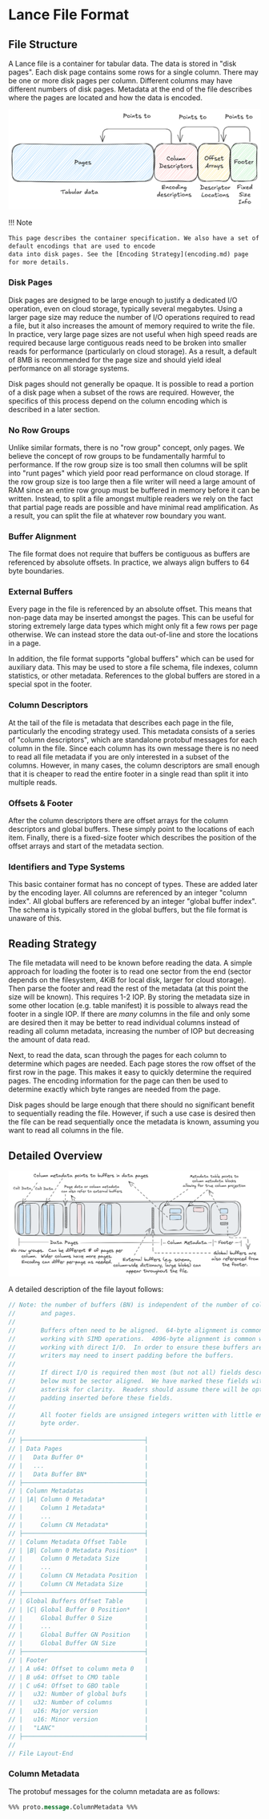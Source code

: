 # Lance File Format

## File Structure

A Lance file is a container for tabular data. The data is stored in "disk pages". Each disk page contains some rows
for a single column. There may be one or more disk pages per column. Different columns may have different numbers of
disk pages. Metadata at the end of the file describes where the pages are located and how the data is encoded.

![Format Overview](../../images/file_high_level_overview.png)

!!! Note

    This page describes the container specification. We also have a set of default encodings that are used to encode
    data into disk pages. See the [Encoding Strategy](encoding.md) page for more details.

### Disk Pages

Disk pages are designed to be large enough to justify a dedicated I/O operation, even on cloud storage, typically several megabytes. Using a larger page size may reduce the number of I/O operations required to read a file, but it also increases the amount of memory required to write the file. In practice, very large page sizes are not useful when high speed reads are required because large contiguous reads need to be broken into smaller reads for performance (particularly on cloud storage). As a result, a default of 8MB is recommended for the page size and should yield ideal performance on all storage systems.

Disk pages should not generally be opaque. It is possible to read a portion of a disk page when a subset of the rows are
required. However, the specifics of this process depend on the column encoding which is described in a later section.

### No Row Groups

Unlike similar formats, there is no "row group" concept, only pages. We believe the concept of row groups to be
fundamentally harmful to performance. If the row group size is too small then columns will be split into "runt pages" which yield poor read performance on cloud storage. If the row group size is too large then a file writer will need
a large amount of RAM since an entire row group must be buffered in memory before it can be written. Instead, to split
a file amongst multiple readers we rely on the fact that partial page reads are possible and have minimal read
amplification. As a result, you can split the file at whatever row boundary you want.

### Buffer Alignment

The file format does not require that buffers be contiguous as buffers are referenced by absolute offsets. In practice,
we always align buffers to 64 byte boundaries.

### External Buffers

Every page in the file is referenced by an absolute offset. This means that non-page data may be inserted amongst the
pages. This can be useful for storing extremely large data types which might only fit a few rows per page otherwise. We
can instead store the data out-of-line and store the locations in a page.

In addition, the file format supports "global buffers" which can be used for auxiliary data. This may be used to
store a file schema, file indexes, column statistics, or other metadata. References to the global buffers are stored
in a special spot in the footer.

### Column Descriptors

At the tail of the file is metadata that describes each page in the file, particularly the encoding strategy used.
This metadata consists of a series of "column descriptors", which are standalone protobuf messages for each column
in the file. Since each column has its own message there is no need to read all file metadata if you are only interested
in a subset of the columns. However, in many cases, the column descriptors are small enough that it is cheaper to read
the entire footer in a single read than split it into multiple reads.

### Offsets & Footer

After the column descriptors there are offset arrays for the column descriptors and global buffers. These simply
point to the locations of each item. Finally, there is a fixed-size footer which describes the position of the
offset arrays and start of the metadata section.

### Identifiers and Type Systems

This basic container format has no concept of types. These are added later by the encoding layer. All columns are
referenced by an integer "column index". All global buffers are referenced by an integer "global buffer index".
The schema is typically stored in the global buffers, but the file format is unaware of this.

## Reading Strategy

The file metadata will need to be known before reading the data. A simple approach for loading the footer is to
read one sector from the end (sector depends on the filesystem, 4KiB for local disk, larger for cloud storage). Then
parse the footer and read the rest of the metadata (at this point the size will be known). This requires 1-2 IOP. By
storing the metadata size in some other location (e.g. table manifest) it is possible to always read the footer in
a single IOP. If there are _many_ columns in the file and only some are desired then it may be better to read
individual columns instead of reading all column metadata, increasing the number of IOP but decreasing the amount
of data read.

Next, to read the data, scan through the pages for each column to determine which pages are needed. Each page stores
the row offset of the first row in the page. This makes it easy to quickly determine the required pages. The encoding
information for the page can then be used to determine exactly which byte ranges are needed from the page.

Disk pages should be large enough that there should no significant benefit to sequentially reading the file. However,
if such a use case is desired then the file can be read sequentially once the metadata is known, assuming you want to
read all columns in the file.

## Detailed Overview

![Format Overview](../../images/file_overview.png)

A detailed description of the file layout follows:

```protobuf
// Note: the number of buffers (BN) is independent of the number of columns (CN)
//       and pages.
//
//       Buffers often need to be aligned.  64-byte alignment is common when
//       working with SIMD operations.  4096-byte alignment is common when
//       working with direct I/O.  In order to ensure these buffers are aligned
//       writers may need to insert padding before the buffers.
//
//       If direct I/O is required then most (but not all) fields described
//       below must be sector aligned.  We have marked these fields with an
//       asterisk for clarity.  Readers should assume there will be optional
//       padding inserted before these fields.
//
//       All footer fields are unsigned integers written with little endian
//       byte order.
//
// ├──────────────────────────────────┤
// | Data Pages                       |
// |   Data Buffer 0*                 |
// |   ...                            |
// |   Data Buffer BN*                |
// ├──────────────────────────────────┤
// | Column Metadatas                 |
// | |A| Column 0 Metadata*           |
// |     Column 1 Metadata*           |
// |     ...                          |
// |     Column CN Metadata*          |
// ├──────────────────────────────────┤
// | Column Metadata Offset Table     |
// | |B| Column 0 Metadata Position*  |
// |     Column 0 Metadata Size       |
// |     ...                          |
// |     Column CN Metadata Position  |
// |     Column CN Metadata Size      |
// ├──────────────────────────────────┤
// | Global Buffers Offset Table      |
// | |C| Global Buffer 0 Position*    |
// |     Global Buffer 0 Size         |
// |     ...                          |
// |     Global Buffer GN Position    |
// |     Global Buffer GN Size        |
// ├──────────────────────────────────┤
// | Footer                           |
// | A u64: Offset to column meta 0   |
// | B u64: Offset to CMO table       |
// | C u64: Offset to GBO table       |
// |   u32: Number of global bufs     |
// |   u32: Number of columns         |
// |   u16: Major version             |
// |   u16: Minor version             |
// |   "LANC"                         |
// ├──────────────────────────────────┤
//
// File Layout-End
```

### Column Metadata

The protobuf messages for the column metadata are as follows:

```protobuf
%%% proto.message.ColumnMetadata %%%
```
